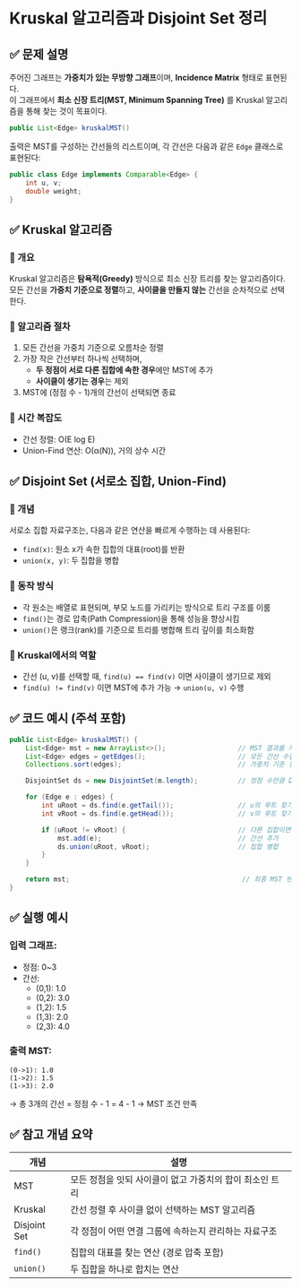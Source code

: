 
# Kruskal 알고리즘과 Disjoint Set 정리

## ✅ 문제 설명

주어진 그래프는 **가중치가 있는 무방향 그래프**이며, **Incidence Matrix** 형태로 표현된다.  
이 그래프에서 **최소 신장 트리(MST, Minimum Spanning Tree)** 를 Kruskal 알고리즘을 통해 찾는 것이 목표이다.

```java
public List<Edge> kruskalMST()
```

출력은 MST를 구성하는 간선들의 리스트이며, 각 간선은 다음과 같은 `Edge` 클래스로 표현된다:

```java
public class Edge implements Comparable<Edge> {
    int u, v;
    double weight;
}
```


## ✅ Kruskal 알고리즘

### 🔹 개요

Kruskal 알고리즘은 **탐욕적(Greedy)** 방식으로 최소 신장 트리를 찾는 알고리즘이다.  
모든 간선을 **가중치 기준으로 정렬**하고, **사이클을 만들지 않는** 간선을 순차적으로 선택한다.

### 🔹 알고리즘 절차

1. 모든 간선을 가중치 기준으로 오름차순 정렬
2. 가장 작은 간선부터 하나씩 선택하며,
   - **두 정점이 서로 다른 집합에 속한 경우**에만 MST에 추가
   - **사이클이 생기는 경우**는 제외
3. MST에 (정점 수 - 1)개의 간선이 선택되면 종료

### 🔹 시간 복잡도

- 간선 정렬: O(E log E)
- Union-Find 연산: O(α(N)), 거의 상수 시간


## ✅ Disjoint Set (서로소 집합, Union-Find)

### 🔹 개념

서로소 집합 자료구조는, 다음과 같은 연산을 빠르게 수행하는 데 사용된다:

- `find(x)`: 원소 x가 속한 집합의 대표(root)를 반환
- `union(x, y)`: 두 집합을 병합

### 🔹 동작 방식

- 각 원소는 배열로 표현되며, 부모 노드를 가리키는 방식으로 트리 구조를 이룸
- `find()`는 경로 압축(Path Compression)을 통해 성능을 향상시킴
- `union()`은 랭크(rank)를 기준으로 트리를 병합해 트리 깊이를 최소화함

### 🔹 Kruskal에서의 역할

- 간선 (u, v)를 선택할 때, `find(u) == find(v)` 이면 사이클이 생기므로 제외
- `find(u) != find(v)` 이면 MST에 추가 가능 → `union(u, v)` 수행


## ✅ 코드 예시 (주석 포함)

```java
public List<Edge> kruskalMST() {
    List<Edge> mst = new ArrayList<>();                  // MST 결과를 저장할 리스트
    List<Edge> edges = getEdges();                       // 모든 간선 수집
    Collections.sort(edges);                             // 가중치 기준 정렬

    DisjointSet ds = new DisjointSet(m.length);          // 정점 수만큼 Disjoint Set 생성

    for (Edge e : edges) {
        int uRoot = ds.find(e.getTail());                // u의 루트 찾기
        int vRoot = ds.find(e.getHead());                // v의 루트 찾기

        if (uRoot != vRoot) {                            // 다른 집합이면 사이클 없음
            mst.add(e);                                  // 간선 추가
            ds.union(uRoot, vRoot);                      // 집합 병합
        }
    }

    return mst;                                           // 최종 MST 반환
}
```


## ✅ 실행 예시

### 입력 그래프:

- 정점: 0~3
- 간선:
    - (0,1): 1.0
    - (0,2): 3.0
    - (1,2): 1.5
    - (1,3): 2.0
    - (2,3): 4.0

### 출력 MST:

```
(0->1): 1.0
(1->2): 1.5
(1->3): 2.0
```

→ 총 3개의 간선 = 정점 수 - 1 = 4 - 1 → MST 조건 만족


## ✅ 참고 개념 요약

| 개념 | 설명 |
|------|------|
| MST | 모든 정점을 잇되 사이클이 없고 가중치의 합이 최소인 트리 |
| Kruskal | 간선 정렬 후 사이클 없이 선택하는 MST 알고리즘 |
| Disjoint Set | 각 정점이 어떤 연결 그룹에 속하는지 관리하는 자료구조 |
| `find()` | 집합의 대표를 찾는 연산 (경로 압축 포함) |
| `union()` | 두 집합을 하나로 합치는 연산 |
